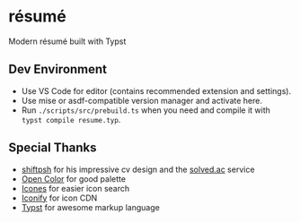 # résumé

Modern résumé built with Typst

## Dev Environment

- Use VS Code for editor (contains recommended extension and settings).
- Use mise or asdf-compatible version manager and activate here.
- Run `./scripts/src/prebuild.ts` when you need and compile it with `typst compile resume.typ`.

## Special Thanks

- [shiftpsh](https://github.com/shiftpsh) for his impressive cv design and the [solved.ac](https://solved.ac) service
- [Open Color](https://yeun.github.io/open-color/) for good palette
- [Icones](https://icones.js.org/) for easier icon search
- [Iconify](https://iconify.design/) for icon CDN
- [Typst](https://typst.app/) for awesome markup language
